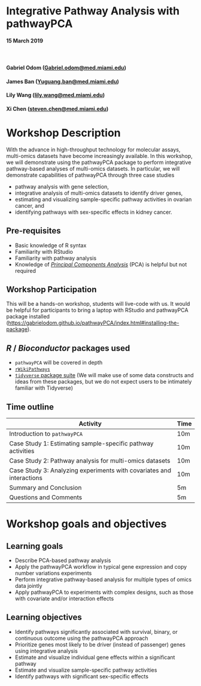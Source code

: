 # Integrative Pathway Analysis with pathwayPCA
#### 15 March 2019

</br>

#### Gabriel Odom (<Gabriel.odom@med.miami.edu>)

#### James Ban (<Yuguang.ban@med.miami.edu>)

#### Lily Wang (<lily.wang@med.miami.edu>)

#### Xi Chen (<steven.chen@med.miami.edu>)


# Workshop Description

With the advance in high-throughput technology for molecular assays, multi-omics datasets have become increasingly available. In this workshop, we will demonstrate using the pathwayPCA package to perform integrative pathway-based analyses of multi-omics datasets. In particular, we will demonstrate capabilities of pathwayPCA through three case studies

- pathway analysis with gene selection,
- integrative analysis of multi-omics datasets to identify driver genes,
- estimating and visualizing sample-specific pathway activities in ovarian cancer, and
- identifying pathways with sex-specific effects in kidney cancer.


## Pre-requisites

* Basic knowledge of R syntax
* Familiarity with RStudio
* Familiarity with pathway analysis 
* Knowledge of [*Principal Components Analysis*](https://en.wikipedia.org/wiki/Principal_component_analysis) (PCA) is helpful but not required

## Workshop Participation

This will be a hands-on workshop, students will live-code with us. It would be helpful for participants to bring a laptop with RStudio and pathwayPCA package installed (https://gabrielodom.github.io/pathwayPCA/index.html#installing-the-package). 

## _R_ / _Bioconductor_ packages used

* `pathwayPCA` will be covered in depth
* [`rWikiPathways`](https://bioconductor.org/packages/release/bioc/html/rWikiPathways.html)
* [`tidyverse` package suite](https://www.tidyverse.org/) (We will make use of some data constructs and ideas from these packages, but we do not expect users to be intimately familiar with Tidyverse)

## Time outline

| Activity                                                             | Time |
|----------------------------------------------------------------------|------|
| Introduction to `pathwayPCA`                                         | 10m  |
| Case Study 1: Estimating sample-specific pathway activities          | 10m  |
| Case Study 2: Pathway analysis for multi-omics datasets              | 10m  |
| Case Study 3: Analyzing experiments with covariates and interactions | 10m  |
| Summary and Conclusion                                               | 5m   |
| Questions and Comments                                               | 5m   |


# Workshop goals and objectives

## Learning goals

* Describe PCA-based pathway analysis
* Apply the pathwayPCA workflow in typical gene expression and copy number variations experiments
* Perform integrative pathway-based analysis for multiple types of omics data jointly
* Apply pathwayPCA to experiments with complex designs, such as those with covariate and/or interaction effects

## Learning objectives

* Identify pathways significantly associated with survival, binary, or continuous outcome using the pathwayPCA approach
* Prioritize genes most likely to be driver (instead of passenger) genes using integrative analysis 
* Estimate and visualize individual gene effects within a significant pathway
* Estimate and visualize sample-specific pathway activities
* Identify pathways with significant sex-specific effects

